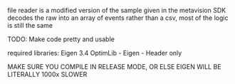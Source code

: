 file reader is a modified version of the sample given in the metavision SDK
decodes the raw into an array of events rather than a csv, most of the logic is still the same

TODO: Make code pretty and usable

required libraries:
Eigen 3.4
OptimLib - Eigen - Header only 


MAKE SURE YOU COMPILE IN RELEASE MODE, OR ELSE EIGEN WILL BE LITERALLY 1000x SLOWER
